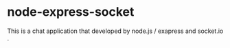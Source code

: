 # node-express-socket
This is a chat application that developed by node.js / exapress and socket.io .
